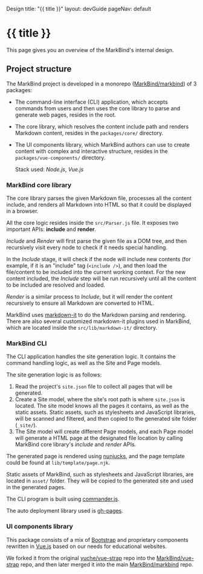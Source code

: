 <variable name="title">Design</variable>
<frontmatter>
  title: "{{ title }}"
  layout: devGuide
  pageNav: default
</frontmatter>

# {{ title }}

<div class="lead">

This page gives you an overview of the MarkBind's internal design.
</div>

## Project structure

The MarkBind project is developed in a monorepo ([MarkBind/markbind](https://github.com/MarkBind/markbind)) of 3 packages:

* The command-line interface (CLI) application, which accepts commands from users and then uses the core library to parse and generate web pages, resides in the root.

* The core library, which resolves the content include path and renders Markdown content, resides in the `packages/core/` directory.

* The UI components library, which MarkBind authors can use to create content with complex and interactive structure, resides in the `packages/vue-components/` directory.

  Stack used: *Node.js*, *Vue.js*

### MarkBind core library

The core library parses the given Markdown file, processes all the content include, and renders all Markdown into HTML so that it could be displayed in a browser.

All the core logic resides inside the `src/Parser.js` file. It exposes two important APIs: **include** and **render**.

*Include* and *Render* will first parse the given file as a DOM tree, and then recursively visit every node to check if it needs special handling.

In the *Include* stage, it will check if the node will include new contents (for example, if it is an "include" tag (`<include />`), and then load the file/content to be included into the current working context. For the new content included, the *Include* step will be run recursively until all the content to be included are resolved and loaded.

*Render* is a similar process to *Include*, but it will render the content recursively to ensure all Markdown are converted to HTML.

MarkBind uses [markdown-it](https://github.com/markdown-it/markdown-it) to do the Markdown parsing and rendering. There are also several customized markdown-it plugins used in MarkBind, which are located inside the `src/lib/markdown-it/` directory.

### MarkBind CLI

The CLI application handles the site generation logic. It contains the command handling logic, as well as the Site and Page models.

The site generation logic is as follows:

1. Read the project's `site.json` file to collect all pages that will be generated.
2. Create a Site model, where the site's root path is where `site.json` is located. The site model knows all the pages it contains, as well as the static assets. Static assets, such as stylesheets and JavaScript libraries, will be scanned and filtered, and then copied to the generated site folder (`_site/`).
3. The Site model will create different Page models, and each Page model will generate a HTML page at the designated file location by calling MarkBind core library's *include* and *render* APIs.

The generated page is rendered using [nunjucks](https://mozilla.github.io/nunjucks/), and the page template could be found at `lib/template/page.njk`.

Static assets of MarkBind, such as stylesheets and JavaScript libraries, are located in `asset/` folder. They will be copied to the generated site and used in the generated pages.

The CLI program is built using [commander.js](https://github.com/tj/commander.js/).

The auto deployment library used is [gh-pages](https://github.com/tschaub/gh-pages).

### UI components library

This package consists of a mix of [Bootstrap](getbootstrap.com/components/) and proprietary components rewritten in [Vue.js](vuejs.org) based on our needs for educational websites.

We forked it from the original [yuche/vue-strap](https://github.com/yuche/vue-strap) repo into the [MarkBind/vue-strap](https://github.com/MarkBind/vue-strap) repo, and then later merged it into the main [MarkBind/markbind](https://github.com/MarkBind/markbind) repo.
